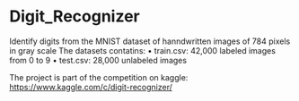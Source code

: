 # Digit_Recognizer
 
Identify digits from the MNIST dataset of hanndwritten images of 784 pixels in gray scale
The datasets contatins:
•	train.csv: 42,000 labeled images from 0 to 9
•	test.csv: 28,000 unlabeled images

The project is part of the competition on kaggle: https://www.kaggle.com/c/digit-recognizer/
